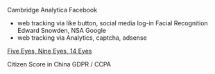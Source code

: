 Cambridge Analytica
Facebook
- web tracking via like button, social media log-in
Facial Recognition
Edward Snowden, NSA
Google
- web tracking via Analytics, captcha, adsense

[Five Eyes, Nine Eyes, 14 Eyes](https://restoreprivacy.com/5-eyes-9-eyes-14-eyes/)

Citizen Score in China
GDPR / CCPA

